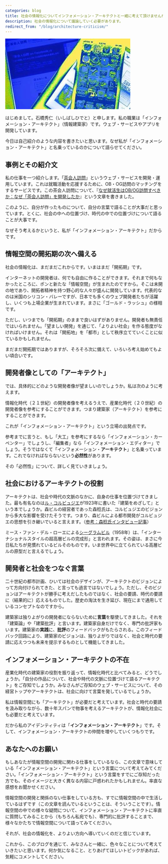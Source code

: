 ```yaml
---
categories: blog
title: 社会の情報化についてインフォメーション・アーキテクトと一緒に考えて頂けませんか？
description: 社会の情報化について議論していく必要があります。
redirect_from: "/blog/architecture-criticism/"
---
```


![](/images/blog/2013-03-18-architecture-criticism/architecture-criticism.jpg)

はじめまして。石橋秀仁（いしばしひでと）と申します。私の職業は「インフォメーション・アーキテクト」（情報建築家）です。ウェブ・サービスやアプリを開発しています。

今日は自己紹介のような内容を書きたいと思います。なぜ私が「インフォメーション・アーキテクト」と名乗っているのかについて語らせてください。

## 事例とその紹介文 ##

私の仕事を一つ紹介します。「[茶会人訪問]」というウェブ・サービスを開発・運用しています。これは就職活動を応援するために、OB・OG訪問のマッチングをするサービスです。この茶会人訪問について、『[なぜ就活生はOB/OG訪問すべきか：なぜ「茶会人訪問」を開発したか]』という文章を書きました。

[茶会人訪問]: http://www.chakaijin.jp/
[なぜ就活生はOB/OG訪問すべきか：なぜ「茶会人訪問」を開発したか]: http://zerobase.jp/blog/2012/02/obog.html

このように、自分が作ったものについて、自分の言葉で語ることが大事だと思っています。とくに、社会の中への位置づけ、時代の中での位置づけについて語ることが大事です。

なぜそう考えるかというと、私が「インフォメーション・アーキテクト」だからです。

## 情報空間の開拓期の次へ備える ##

社会の情報化は、まだまだこれからです。いまはまだ「開拓期」です。

インターネットの開発者は、何でも自由に作ることができます。それまで何もなかったところに、ポンと新たな「情報空間」が生まれたのですから。そこは未開の地であり、開拓者精神を持つ野心的な人々が盛んに開発しています。代表的なのは米国のシリコン・バレーですが、日本でも多くのウェブ開発者たちが活躍し、いくつも上場企業が生まれています。まさに「ゴールド・ラッシュ」の様相です。

ただし、いつまでも「開拓期」のままで良いはずがありません。開発者も無責任ではいられません。「望ましい開発」を通じて、「よりよい社会」を作る態度がなければいけません。それは「開拓地」を「都市」として秩序立てていくことに似ているかもしれません。

まだまだ開拓期ではありますが、そろそろ次に備えて、いろいろ考え始めてもよい頃合いです。

## 開発者像としての「アーキテクト」 ##

では、具体的にどのような開発者像が望ましいのでしょうか。私は次のように考えます。

情報化時代（２１世紀）の開発者像を考えるうえで、産業化時代（２０世紀）の開発者像を参考にすることができます。つまり建築家（アーキテクト）を参考にすることができます。

これが「インフォメーション・アーキテクト」という立場の出発点です。

参考までに言うと、もし「大工」を参考にするなら「インフォメーション・カーペンター」でしょうし、「編集者」なら「インフォメーション・エディター」でしょう。そうではなくて「インフォメーション・**アーキテクト**」と名乗っています。これでなければならないという**必然性**があります。

その「必然性」について、詳しく見ていきましょう。

## 社会におけるアーキテクトの役割 ##

アーキテクトは、社会や時代の文脈のなかに、自身の仕事を位置づけてきました。最も有名なのは[ル・コルビュジエ]が1923年に書いた『建築をめざして』という本でしょうか。森ビルの経営者であった森稔氏は、コルビュジエのビジョンから多大な影響を受けたそうです。つまり、森ビルによる都市開発がコルビュジエの思想を引き継いでいると言えます。（[参考：森稔氏インタビュー記事]）

[ル・コルビュジエ]: http://ja.wikipedia.org/wiki/%E3%83%AB%E3%83%BB%E3%82%B3%E3%83%AB%E3%83%93%E3%83%A5%E3%82%B8%E3%82%A8
[参考：森稔氏インタビュー記事]: http://president.jp/articles/-/7864

ミース・ファン・デル・ローエによる[シーグラムビル]（1958年）は、「インターナショナルスタイルの超高層ビルの完成形」と言われます。その姿は、まさに今日私たちが見慣れているビルそのものです。いま世界中に立てられている高層ビルの原型だと言えるでしょう。

[シーグラムビル]: http://ja.wikipedia.org/wiki/%E3%82%B7%E3%83%BC%E3%82%B0%E3%83%A9%E3%83%A0%E3%83%93%E3%83%AB

## 開発者と社会をつなぐ言葉 ##

二十世紀の都市計画、ひいては社会のデザインが、アーキテクトのビジョンによって方向付けられてきた、と言っても過言ではないでしょう。ただし、そのビジョンはアーキテクトが勝手に考えだしたものではなく、社会の要請、時代の要請に（結果的に）応えるものでした。歴史の淘汰を生き延び、現在にまで通用しているコンセプトなのですから。

建築家は独りよがりの開発者にならないために**言葉**を駆使してきました。それを「建築論」や「建築批評」と言います。建築家自身だけでなく、専門の批評家もいます。建築家の**実践**に、**批評**のフィードバックがもたらされる。このフィードバック回路により、建築家のビジョンは、独りよがりではなく、社会と時代の要請に応えつつも未来を提示するものとして機能してきました。

## インフォメーション・アーキテクトの不在 ##

産業化時代の建築家の役割を振り返って、情報化時代と比べてみると、どうでしょうか。「自分の作品について、社会や時代の文脈に位置づけて語るアーキテクト」をご存知でしょうか。みなさんがご存知のウェブ・サービスについて、その経営トップやアーキテクトは、社会に向けて言葉を発しているでしょうか。

私は情報空間にも「アーキテクト」が必要だと考えています。社会と時代の要請を汲み取りながら、数十年スパンで物事を考えるアーキテクトが、情報化社会にも必要だと考えています。

だから私のアイデンティティは「**インフォメーション・アーキテクト**」です。そして、インフォメーション・アーキテクトの仲間を増やしていくつもりです。

## あなたへのお願い ##

もしあなたが情報空間の開発に関わる仕事をしているなら、この文章で意味している「インフォメーション・アーキテクト」という言葉について考えてみてください。「インフォメーション・アーキテクト」という言葉をすでにご存知だった方でも、そのイメージと大きく異なる内容に戸惑われたかもしれません。率直な感想をお聞かせください。

情報空間の開発と関係のない仕事をしている方も、すでに情報空間の中で生活しているはずです（この文章を読んでいるということは、そういうことです）。情報空間の中での様々な疑問について、インフォメーション・アーキテクトに率直に質問してみることから（もちろん私宛でも）、専門的に批評することまで、様々なかたちで情報空間について語ってみてください。

それが、社会の情報化を、よりよい方向へ導いていくのだと信じています。

これから、このブログを通じて、みなさんと一緒に、色々なことについて考えていきたいと思います。何か気になること、とりあげてほしいトピックがあれば、気軽にコメントしてください。
